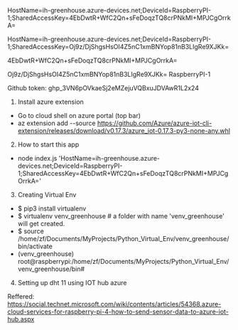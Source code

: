 HostName=ih-greenhouse.azure-devices.net;DeviceId=RaspberryPI-1;SharedAccessKey=4EbDwtR+WfC2Qn+sFeDoqzTQ8crPNkMI+MPJCgOrrkA=

HostName=ih-greenhouse.azure-devices.net;DeviceId=RaspberryPI-1;SharedAccessKey=Oj9z/DjShgsHsOI4Z5nC1xmBNYop81nB3LIgRe9XJKk=

4EbDwtR+WfC2Qn+sFeDoqzTQ8crPNkMI+MPJCgOrrkA=

Oj9z/DjShgsHsOI4Z5nC1xmBNYop81nB3LIgRe9XJKk=
RaspberryPI-1

Github token: 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

1.  Install azure extension
- Go to cloud shell on azure portal (top bar)
- az extension add --source https://github.com/Azure/azure-iot-cli-extension/releases/download/v0.17.3/azure_iot-0.17.3-py3-none-any.whl

2. How to start this app
- node index.js 'HostName=ih-greenhouse.azure-devices.net;DeviceId=RaspberryPI-1;SharedAccessKey=4EbDwtR+WfC2Qn+sFeDoqzTQ8crPNkMI+MPJCgOrrkA='

3. Creating Virtual Env
- $ pip3 install virtualenv
- $ virtualenv venv_greenhouse # a folder with name 'venv_greenhouse' will get created.
- $ source /home/zf/Documents/MyProjects/Python_Virtual_Env/venv_greenhouse/bin/activate
- (venv_greenhouse) root@raspberrypi:/home/zf/Documents/MyProjects/Python_Virtual_Env/venv_greenhouse/bin# 



4. Setting up dht 11 using IOT hub azure

Reffered:
https://social.technet.microsoft.com/wiki/contents/articles/54368.azure-cloud-services-for-raspberry-pi-4-how-to-send-sensor-data-to-azure-iot-hub.aspx


